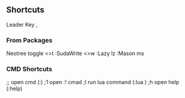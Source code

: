 ## Shortcuts
Leader Key ,

### From Packages
Neotree toggle <<leader>>t
:SudaWrite <<leader>>w
:Lazy lz
:Mason ms


### CMD Shortcuts
;; open cmd (:)
;1 open :! cmad
;l run lua command (:lua )
;h open help (:help)

